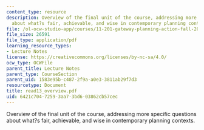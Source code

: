 ```yaml
---
content_type: resource
description: Overview of the final unit of the course, addressing more specific questions
  about what?s fair, achievable, and wise in contemporary planning contexts.
file: /ol-ocw-studio-app/courses/11-201-gateway-planning-action-fall-2007/6421c70472593aa73bd603862cb57cec_read13_overview.pdf
file_size: 26591
file_type: application/pdf
learning_resource_types:
- Lecture Notes
license: https://creativecommons.org/licenses/by-nc-sa/4.0/
ocw_type: OCWFile
parent_title: Lecture Notes
parent_type: CourseSection
parent_uid: 1583e95b-c487-2f9a-a0e3-3811ab29f7d3
resourcetype: Document
title: read13_overview.pdf
uid: 6421c704-7259-3aa7-3bd6-03862cb57cec
---
```

Overview of the final unit of the course, addressing more specific questions about what?s fair, achievable, and wise in contemporary planning contexts.